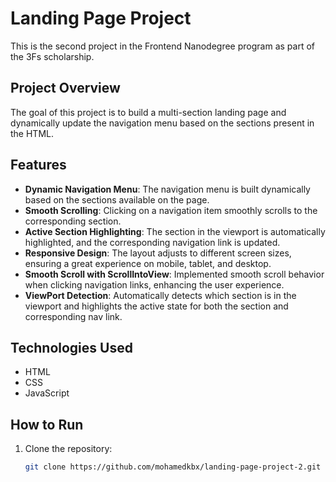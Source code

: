 # Landing Page Project

This is the second project in the Frontend Nanodegree program as part of the 3Fs scholarship.

## Project Overview

The goal of this project is to build a multi-section landing page and dynamically update the navigation menu based on the sections present in the HTML.

## Features

- **Dynamic Navigation Menu**: The navigation menu is built dynamically based on the sections available on the page.
- **Smooth Scrolling**: Clicking on a navigation item smoothly scrolls to the corresponding section.
- **Active Section Highlighting**: The section in the viewport is automatically highlighted, and the corresponding navigation link is updated.
- **Responsive Design**: The layout adjusts to different screen sizes, ensuring a great experience on mobile, tablet, and desktop.
- **Smooth Scroll with ScrollIntoView**: Implemented smooth scroll behavior when clicking navigation links, enhancing the user experience.
- **ViewPort Detection**: Automatically detects which section is in the viewport and highlights the active state for both the section and corresponding nav link.

## Technologies Used

- HTML
- CSS
- JavaScript

## How to Run

1. Clone the repository:
   ```bash
   git clone https://github.com/mohamedkbx/landing-page-project-2.git
   ```
